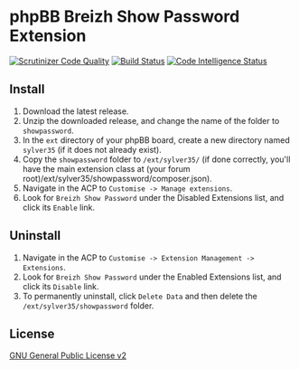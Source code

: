 # phpBB Breizh Show Password Extension

[![Scrutinizer Code Quality](https://scrutinizer-ci.com/g/Sylver35/showpassword/badges/quality-score.png?b=1.1.0)](https://scrutinizer-ci.com/g/Sylver35/showpassword/?branch=1.1.0)
[![Build Status](https://scrutinizer-ci.com/g/Sylver35/showpassword/badges/build.png?b=1.1.0)](https://scrutinizer-ci.com/g/Sylver35/showpassword/build-status/1.1.0)
[![Code Intelligence Status](https://scrutinizer-ci.com/g/Sylver35/showpassword/badges/code-intelligence.svg?b=1.1.0)](https://scrutinizer-ci.com/code-intelligence)

## Install

1. Download the latest release.
2. Unzip the downloaded release, and change the name of the folder to `showpassword`.
3. In the `ext` directory of your phpBB board, create a new directory named `sylver35` (if it does not already exist).
4. Copy the `showpassword` folder to `/ext/sylver35/` (if done correctly, you'll have the main extension class at (your forum root)/ext/sylver35/showpassword/composer.json).
5. Navigate in the ACP to `Customise -> Manage extensions`.
6. Look for `Breizh Show Password` under the Disabled Extensions list, and click its `Enable` link.

## Uninstall

1. Navigate in the ACP to `Customise -> Extension Management -> Extensions`.
2. Look for `Breizh Show Password` under the Enabled Extensions list, and click its `Disable` link.
3. To permanently uninstall, click `Delete Data` and then delete the `/ext/sylver35/showpassword` folder.

## License

[GNU General Public License v2](http://opensource.org/licenses/GPL-2.0)
